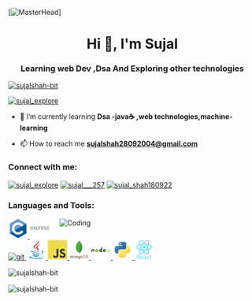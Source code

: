 [![MasterHead](https://www.wingstechsolutions.com/wp-content/uploads/2022/03/full-stack-development.gif)]

<h1 align="center">Hi 👋, I'm Sujal</h1>
<h3 align="center">Learning web Dev ,Dsa And Exploring other technologies</h3>

<p align="left"> <a href="https://github.com/ryo-ma/github-profile-trophy"><img src="https://github-profile-trophy.vercel.app/?username=sujalshah-bit" alt="sujalshah-bit" /></a> </p>

<p align="left"> <a href="https://twitter.com/sujal_explore" target="blank"><img src="https://img.shields.io/twitter/follow/sujal_explore?logo=twitter&style=for-the-badge" alt="sujal_explore" /></a> </p>

- 🌱 I’m currently learning **Dsa -java☕ ,web technologies,machine-learning**

- 📫 How to reach me **sujalshah28092004@gmail.com**

<h3 align="left">Connect with me:</h3>
<p align="left">
<a href="https://twitter.com/sujal_explore" target="blank"><img align="center" src="https://raw.githubusercontent.com/rahuldkjain/github-profile-readme-generator/master/src/images/icons/Social/twitter.svg" alt="sujal_explore" height="30" width="40" /></a>
<a href="https://instagram.com/sujal___257" target="blank"><img align="center" src="https://raw.githubusercontent.com/rahuldkjain/github-profile-readme-generator/master/src/images/icons/Social/instagram.svg" alt="sujal___257" height="30" width="40" /></a>
<a href="https://www.leetcode.com/sujal_shah180922" target="blank"><img align="center" src="https://raw.githubusercontent.com/rahuldkjain/github-profile-readme-generator/master/src/images/icons/Social/leet-code.svg" alt="sujal_shah180922" height="30" width="40" /></a>
</p>

<h3 align="left">Languages and Tools:</h3>
<img align="right" alt = "Coding" width = "400" src = "https://ampron.eu/wp-content/uploads/2019/01/code-developer.gif">
<p align="left"> <a href="https://www.cprogramming.com/" target="_blank" rel="noreferrer"> <img src="https://raw.githubusercontent.com/devicons/devicon/master/icons/c/c-original.svg" alt="c" width="40" height="40"/> </a> <a href="https://expressjs.com" target="_blank" rel="noreferrer"> <img src="https://raw.githubusercontent.com/devicons/devicon/master/icons/express/express-original-wordmark.svg" alt="express" width="40" height="40"/> </a> <a href="https://git-scm.com/" target="_blank" rel="noreferrer"> <img src="https://www.vectorlogo.zone/logos/git-scm/git-scm-icon.svg" alt="git" width="40" height="40"/> </a> <a href="https://www.java.com" target="_blank" rel="noreferrer"> <img src="https://raw.githubusercontent.com/devicons/devicon/master/icons/java/java-original.svg" alt="java" width="40" height="40"/> </a> <a href="https://developer.mozilla.org/en-US/docs/Web/JavaScript" target="_blank" rel="noreferrer"> <img src="https://raw.githubusercontent.com/devicons/devicon/master/icons/javascript/javascript-original.svg" alt="javascript" width="40" height="40"/> </a> <a href="https://www.mongodb.com/" target="_blank" rel="noreferrer"> <img src="https://raw.githubusercontent.com/devicons/devicon/master/icons/mongodb/mongodb-original-wordmark.svg" alt="mongodb" width="40" height="40"/> </a> <a href="https://nodejs.org" target="_blank" rel="noreferrer"> <img src="https://raw.githubusercontent.com/devicons/devicon/master/icons/nodejs/nodejs-original-wordmark.svg" alt="nodejs" width="40" height="40"/> </a> <a href="https://www.python.org" target="_blank" rel="noreferrer"> <img src="https://raw.githubusercontent.com/devicons/devicon/master/icons/python/python-original.svg" alt="python" width="40" height="40"/> </a> <a href="https://reactjs.org/" target="_blank" rel="noreferrer"> <img src="https://raw.githubusercontent.com/devicons/devicon/master/icons/react/react-original-wordmark.svg" alt="react" width="40" height="40"/> </a> </p>

<p><img align="center" src="https://github-readme-stats.vercel.app/api/top-langs?username=sujalshah-bit&show_icons=true&locale=en&layout=compact" alt="sujalshah-bit" /></p>

<p><img align="center" src="https://github-readme-streak-stats.herokuapp.com/?user=sujalshah-bit&" alt="sujalshah-bit" /></p>
